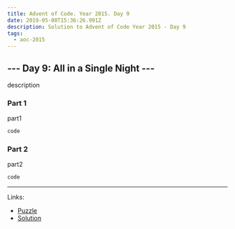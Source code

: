 ```yaml
---
title: Advent of Code. Year 2015. Day 9
date: 2019-05-08T15:36:26.991Z
description: Solution to Advent of Code Year 2015 - Day 9
tags:
  - aoc-2015
---
```

## --- Day 9: All in a Single Night ---

description

### Part 1

part1

```csharp
code
```

### Part 2

part2

```csharp
code
```

- - -

Links:
* [Puzzle](https://adventofcode.com/2015/day/9)
* [Solution](https://github.com/PDmatrix/advent-of-code/tree/master/CSharp/Solutions/2015/9)
